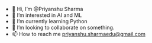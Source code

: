 - 👋 Hi, I’m @Priyanshu Sharma
- 👀 I’m interested in AI and ML
- 🌱 I’m currently learning Python
- 💞️ I’m looking to collaborate on something.
- 📫 How to reach me priyanshu.sharmaedu@gmail.com

<!---
Priyan20/Priyan20 is a ✨ special ✨ repository because its `README.md` (this file) appears on your GitHub profile.
You can click the Preview link to take a look at your changes.
--->
